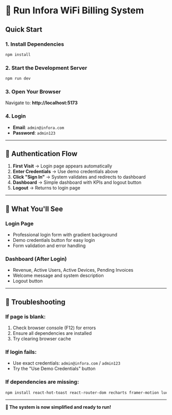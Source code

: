 # 🚀 Run Infora WiFi Billing System

## Quick Start

### 1. Install Dependencies
```bash
npm install
```

### 2. Start the Development Server
```bash
npm run dev
```

### 3. Open Your Browser
Navigate to: **http://localhost:5173**

### 4. Login
- **Email**: `admin@infora.com`
- **Password**: `admin123`

---

## 🔐 Authentication Flow

1. **First Visit** → Login page appears automatically
2. **Enter Credentials** → Use demo credentials above
3. **Click "Sign In"** → System validates and redirects to dashboard
4. **Dashboard** → Simple dashboard with KPIs and logout button
5. **Logout** → Returns to login page

---

## 🎯 What You'll See

### Login Page
- Professional login form with gradient background
- Demo credentials button for easy login
- Form validation and error handling

### Dashboard (After Login)
- Revenue, Active Users, Active Devices, Pending Invoices
- Welcome message and system description
- Logout button

---

## 🚨 Troubleshooting

### If page is blank:
1. Check browser console (F12) for errors
2. Ensure all dependencies are installed
3. Try clearing browser cache

### If login fails:
- Use exact credentials: `admin@infora.com` / `admin123`
- Try the "Use Demo Credentials" button

### If dependencies are missing:
```bash
npm install react-hot-toast react-router-dom recharts framer-motion lucide-react
```

---

**🎉 The system is now simplified and ready to run!**
